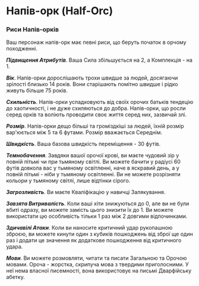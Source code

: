 # Напів-орк (Half-Orc)

### Риси Напів-орків

Ваш персонаж напів-орк має певні риси, що беруть початок в орчому походженні.

***Підвищення Атрибутів***. Ваша Сила збільшується на 2, а Комплекція - на 1.

***Вік***. Напів-орки дорослішають трохи швидше за людей, досягаючи зрілості близько 14 років. Вони старішають помітно швидше і рідко живуть більше 75 років.

***Схильність***. Напів-орки успадковують від своїх орочих батьків тендецію до хаотичності, і не дуже схиляються до добра. Напів-орки, що росли серед орків та воліють проводити своє життя серед них, зазвичай злі.

***Розмір***. Напів-орки дещо більші та громіздкіші за людей, їхній розмір вар'юється між 5 та 6 футами. Розмір вважається Середнім.

***Швидкість***. Ваша базова швидкість переміщення - 30 футів.

***Темнобачення***. Завдяки вашої орочої крові, ви маєте чудовий зір у повній пітьмі чи при тьмяному світлі. Ви можете бачити у радіусі 60 футів довкола вас у тьмяному освітленні, наче в яскравий день, а у повній пітьмі - ніби у тьмяному освітленні. Ви не можете розрізняти кольори у тьмяному світлі, лише відтінки сірого.

***Загрозливість***. Ви маєте Кваліфікацію у навичці Залякування.

***Завзята Витривалість***. Коли ваші хіти знижуються до 0, але ви не були вбиті одразу, ви можете замість цього знизити їх до 1. Ви можете використати цю особливість тільки 1 раз між 2 довгими відпочинками.

***Здичавілі Атаки***. Коли ви наносите критичний удар рукопашною зброєю, ви можете кинути один з кубиків пошкоджень від зброї ще один раз і додати це значення як додаткове пошкодження від критичного удара.

***Мови***. Ви можете розмовляти, читати та писати Загальною та Орочою мовами. Ороча - жорстка, скрипуча мова з твердими приголосними. У неї нема власної писемності, вона використовує на письмі Дварфійську абетку.